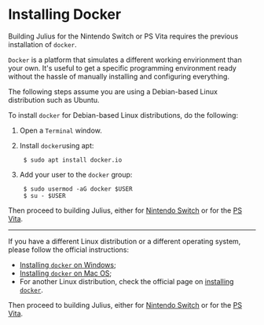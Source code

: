 # Installing Docker

Building Julius for the Nintendo Switch or PS Vita requires the previous installation of `docker`.

`Docker` is a platform that simulates a different working envirionment than your own. It's useful to get a specific programming environment ready without the hassle of manually installing and configuring everything.

The following steps assume you are using a Debian-based Linux distribution such as Ubuntu.

To install `docker` for Debian-based Linux distributions, do the following:

1. Open a `Terminal` window.

2. Install `docker`using apt:

        $ sudo apt install docker.io

3. Add your user to the `docker` group:

        $ sudo usermod -aG docker $USER
        $ su - $USER

Then proceed to building Julius, either for [Nintendo Switch](building_switch.md#building-julius) or for the [PS Vita](building_vita.md#building-julius).

----------------------------------------------------------------------------

If you have a different Linux distribution or a different operating system, please follow the official instructions:

* [Installing `docker` on Windows](https://docs.docker.com/docker-for-windows/install/);
* [Installing `docker` on Mac OS](https://docs.docker.com/docker-for-mac/install/);
* For another Linux distribution, check the official page on [installing `docker`](https://docs.docker.com/install/).

Then proceed to building Julius, either for [Nintendo Switch](building_switch.md#building-julius) or for the [PS Vita](building_vita.md#building-julius).
